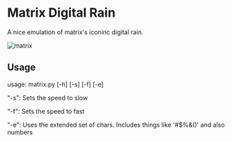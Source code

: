 # Matrix Digital Rain

A nice emulation of matrix's iconinc digital rain.

![matrix](https://github.com/oPisiti/matrix/assets/78967454/04a30b36-eb1f-4c02-84c1-41bea3c5f038)

## Usage
usage: matrix.py [-h] [-s] [-f] [-e]

"-s": Sets the speed to slow

"-f": Sets the speed to fast

"-e": Uses the extended set of chars. Includes things like '#$%&\()' and also numbers
    
